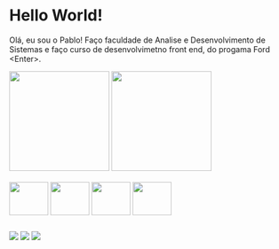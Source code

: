 <h1>Hello World!</h1>

<p> Olá, eu sou o Pablo! Faço faculdade de Analise e Desenvolvimento de Sistemas e faço curso de desenvolvimetno front end, do progama Ford &lt;Enter&gt;. </p>

<div>
  <a href="https://github.com/PabloJesusdaSilva"></a>
    <img height="180em" src="https://github-readme-stats.vercel.app/api?username=pablojesusdasilva&show_icons=true&theme=tokyonight">
    <img height="180em" src="https://github-readme-stats.vercel.app/api/top-langs/?username=pablojesusdasilva&layout=compact&langs-count=168&theme=tokyonight">
</div>

<div style="display: inline_block"> <br>
  <img align ="center" height="60" width="70" src="https://cdn.jsdelivr.net/gh/devicons/devicon/icons/html5/html5-plain-wordmark.svg">
  <img align ="center" height="60" width="70" src="https://cdn.jsdelivr.net/gh/devicons/devicon/icons/css3/css3-plain-wordmark.svg">
  <img align ="center" height="60" width="70" src="https://cdn.jsdelivr.net/gh/devicons/devicon/icons/sass/sass-original.svg">   
  <img align ="center" height="60" width="70" src="https://cdn.jsdelivr.net/gh/devicons/devicon/icons/javascript/javascript-original.svg">
</div>
  
  ##
  
<div>
    <a href="mailto:pablojesusdasilva0@gmail.com" target="_blank"><img src="https://img.shields.io/badge/Gmail-D14836?style=for-the-badge&logo=gmail&logoColor=white" target="_blank"></a>
    <a href="https://www.instagram.com/pablo_jsilvaa" target="_blank"><img src="https://img.shields.io/badge/Instagram-E4405F?style=for-the-badge&logo=instagram&logoColor=white" target="_blank"></a>
    <a href="https://www.instagram.com/pablo_jsilvaa](https://www.linkedin.com/in/pablo-jesus-da-silva-a58333223/" target="_blank"><img src="https://img.shields.io/badge/LinkedIn-0077B5?style=for-the-badge&logo=linkedin&logoColor=white" target="_blank"></a>
</div>
